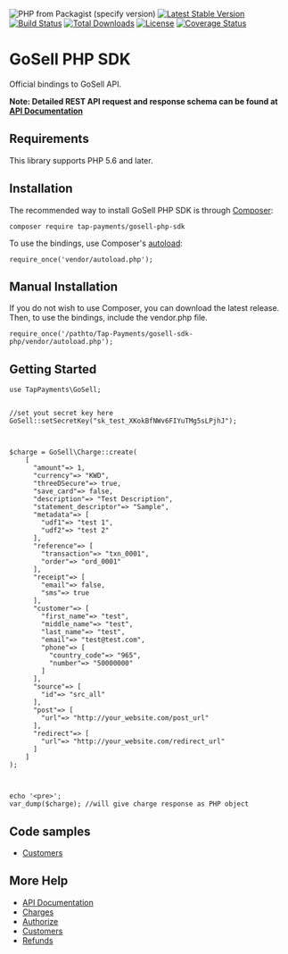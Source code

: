 
![PHP from Packagist (specify version)](https://img.shields.io/packagist/php-v/tappayments/gosell)
[![Latest Stable Version](https://poser.pugx.org/tappayments/gosell/v/stable)](https://packagist.org/packages/tappayments/gosell)
[![Build Status](https://travis-ci.com/tappayments/gosell.svg?branch=master)](https://travis-ci.com/tappayments/gosell)
[![Total Downloads](https://poser.pugx.org/tappayments/gosell/downloads)](https://packagist.org/packages/tappayments/gosell)
[![License](https://poser.pugx.org/tappayments/gosell/license)](https://packagist.org/packages/tappayments/gosell)
[![Coverage Status](https://coveralls.io/repos/github/tappayments/gosell/badge.svg?branch=master)](https://coveralls.io/github/tappayments/gosell?branch=master)


# GoSell PHP SDK
Official bindings to GoSell API.

__Note: Detailed REST API request and response schema can be found at [API Documentation](https://tap.company/developers)__

## Requirements
This library supports PHP 5.6 and later.

## Installation
The recommended way to install GoSell PHP SDK is through [Composer](https://getcomposer.org):

```composer require tap-payments/gosell-php-sdk```

To use the bindings, use Composer's [autoload](https://getcomposer.org/doc/01-basic-usage.md#autoloading):

```require_once('vendor/autoload.php');```

## Manual Installation
If you do not wish to use Composer, you can download the latest release. Then, to use the bindings, include the vendor.php file.

```require_once('/pathto/Tap-Payments/gosell-sdk-php/vendor/autoload.php');```

## Getting Started

```
use TapPayments\GoSell;

  
//set yout secret key here
GoSell::setSecretKey("sk_test_XKokBfNWv6FIYuTMg5sLPjhJ");

  

$charge = GoSell\Charge::create(
	[
      "amount"=> 1,
      "currency"=> "KWD",
      "threeDSecure"=> true,
      "save_card"=> false,
      "description"=> "Test Description",
      "statement_descriptor"=> "Sample",
      "metadata"=> [
        "udf1"=> "test 1",
        "udf2"=> "test 2"
      ],
      "reference"=> [
        "transaction"=> "txn_0001",
        "order"=> "ord_0001"
      ],
      "receipt"=> [
        "email"=> false,
        "sms"=> true
      ],
      "customer"=> [
        "first_name"=> "test",
        "middle_name"=> "test",
        "last_name"=> "test",
        "email"=> "test@test.com",
        "phone"=> [
          "country_code"=> "965",
          "number"=> "50000000"
        ]
      ],
      "source"=> [
        "id"=> "src_all"
      ],
      "post"=> [
        "url"=> "http://your_website.com/post_url"
      ],
      "redirect"=> [
        "url"=> "http://your_website.com/redirect_url"
      ]
    ]
);

  

echo '<pre>';
var_dump($charge); //will give charge response as PHP object

```

## Code samples
* [ Customers ](./examples/customersExample.php)

## More Help
* [API Documentation](https://tap.company/developers)
* [Charges](https://github.com/Tap-Payments/gosell-sdk-php/wiki/Charges)
* [Authorize](https://github.com/Tap-Payments/gosell-sdk-php/wiki/Authorize)
* [Customers](https://github.com/Tap-Payments/gosell-sdk-php/wiki/Customers)
* [Refunds](https://github.com/Tap-Payments/gosell-sdk-php/wiki/Refunds)